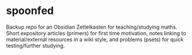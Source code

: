 # spoonfed
Backup repo for an Obsidian Zettelkasten for teaching/studying maths. Short expository articles (primers) for first time motivation, notes linking to material/external resources in a wiki style, and problems (psets) for quick testing/further studying.
